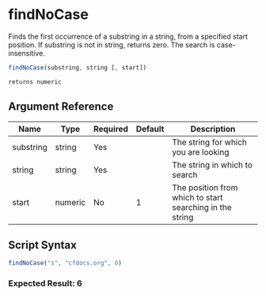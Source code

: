 # findNoCase

Finds the first occurrence of a substring in a string, from a specified start position. If substring is not in string, returns zero. The search is case-insensitive.

```javascript
findNoCase(substring, string [, start])
```

```javascript
returns numeric
```

## Argument Reference

| Name | Type | Required | Default | Description |
| --- | --- | --- | --- | --- |
| substring | string | Yes |  | The string for which you are looking |
| string | string | Yes |  | The string in which to search |
| start | numeric | No | 1 | The position from which to start searching in the string |

## Script Syntax

```javascript
findNoCase("s", "cfdocs.org", 0)
```

### Expected Result: 6
